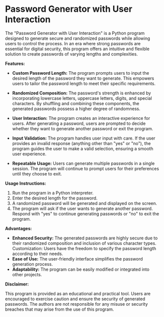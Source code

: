 # Password Generator with User Interaction

The "Password Generator with User Interaction" is a Python program designed to generate secure and randomized passwords while allowing users to control the process. In an era where strong passwords are essential for digital security, this program offers an intuitive and flexible solution to create passwords of varying lengths and complexities.

**Features:**

- **Custom Password Length:** The program prompts users to input the desired length of the password they want to generate. This empowers users to tailor the password length to meet their specific requirements.

- **Randomized Composition:** The password's strength is enhanced by incorporating lowercase letters, uppercase letters, digits, and special characters. By shuffling and combining these components, the generated passwords possess a higher degree of randomness.

- **User Interaction:** The program creates an interactive experience for users. After generating a password, users are prompted to decide whether they want to generate another password or exit the program.

- **Input Validation:** The program handles user input with care. If the user provides an invalid response (anything other than "yes" or "no"), the program guides the user to make a valid selection, ensuring a smooth user experience.

- **Repeatable Usage:** Users can generate multiple passwords in a single session. The program will continue to prompt users for their preferences until they choose to exit.

**Usage Instructions:**

1. Run the program in a Python interpreter.
2. Enter the desired length for the password.
3. A randomized password will be generated and displayed on the screen.
4. The program will ask if the user wants to generate another password. Respond with "yes" to continue generating passwords or "no" to exit the program.

**Advantages:**

- **Enhanced Security:** The generated passwords are highly secure due to their randomized composition and inclusion of various character types.
Customization: Users have the freedom to specify the password length according to their needs.
- **Ease of Use:** The user-friendly interface simplifies the password generation process.
- **Adaptability:** The program can be easily modified or integrated into other projects.
  
**Disclaimer:**

This program is provided as an educational and practical tool. Users are encouraged to exercise caution and ensure the security of generated passwords. The authors are not responsible for any misuse or security breaches that may arise from the use of this program.
